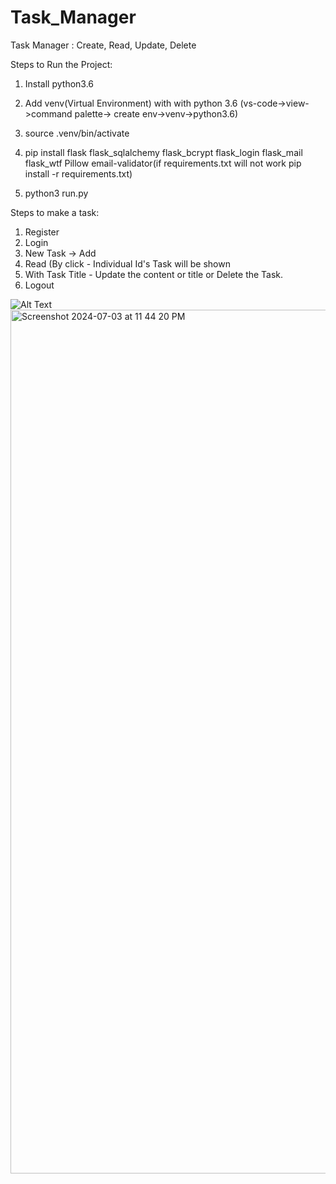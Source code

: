 # Task_Manager
Task Manager : Create, Read, Update, Delete

Steps to Run the Project:
1. Install python3.6
2. Add venv(Virtual Environment) with with python 3.6
   (vs-code->view->command palette-> create env->venv->python3.6)
   
3. source .venv/bin/activate  

4. pip install flask flask_sqlalchemy flask_bcrypt flask_login flask_mail flask_wtf Pillow email-validator(if requirements.txt will not work pip install -r requirements.txt)

5. python3 run.py

Steps to make a task:
1. Register
2. Login
3. New Task -> Add
4. Read (By click - Individual Id's Task will be shown
5. With Task Title - Update the content or title or Delete the Task.
6. Logout

![Alt Text](https://example.com/path/to/image.png)
<img width="1382" alt="Screenshot 2024-07-03 at 11 44 20 PM" src="https://github.com/Priyanka-Garg85/Task_Manager/assets/95979058/fd1d8e90-929f-4201-8166-275b18ff99de">
